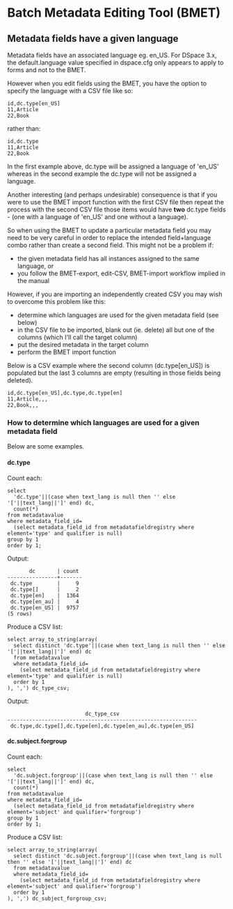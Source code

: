 Batch Metadata Editing Tool (BMET)
==================================

## Metadata fields have a given language

Metadata fields have an associated language eg. en_US.
For DSpace 3.x, the default.language value specified in dspace.cfg
only appears to apply to forms and not to the BMET.

However when you edit fields using the BMET, you have the option to specify
the language with a CSV file like so:
```
id,dc.type[en_US]
11,Article
22,Book
```

rather than:
```
id,dc.type
11,Article
22,Book
```

In the first example above, dc.type will be assigned a language of 'en_US'
whereas in the second example the dc.type will not be assigned a language.

Another interesting (and perhaps undesirable) consequence is that if you
were to use the BMET import function with the first CSV file then repeat
the process with the second CSV file those items would have __two__ dc.type
fields - (one with a language of 'en_US' and one without a language).

So when using the BMET to update a particular metadata field you may need to
be very careful in order to replace the intended field+language combo rather
than create a second field. This might not be a problem if:
- the given metadata field has all instances assigned to the same language, or
- you follow the BMET-export, edit-CSV, BMET-import workflow implied in the
  manual

However, if you are importing an independently created CSV you may wish to
overcome this problem like this:
- determine which languages are used for the given metadata field (see below)
- in the CSV file to be imported, blank out (ie. delete) all but one of
  the columns (which I'll call the target column)
- put the desired metadata in the target column
- perform the BMET import function

Below is a CSV example where the second column (dc.type[en_US]) is populated
but the last 3 columns are empty (resulting in those fields being deleted).
```
id,dc.type[en_US],dc.type,dc.type[en]
11,Article,,,
22,Book,,,
```

### How to determine which languages are used for a given metadata field

Below are some examples.

#### dc.type
Count each:
```
select
  'dc.type'||(case when text_lang is null then '' else '['||text_lang||']' end) dc,
  count(*)
from metadatavalue
where metadata_field_id=
  (select metadata_field_id from metadatafieldregistry where element='type' and qualifier is null)
group by 1
order by 1;
```

Output:
```
       dc       | count
----------------+-------
 dc.type        |     9
 dc.type[]      |     2
 dc.type[en]    |  1364
 dc.type[en_au] |     4
 dc.type[en_US] |  9757
(5 rows)
```

Produce a CSV list:
```
select array_to_string(array(
  select distinct 'dc.type'||(case when text_lang is null then '' else '['||text_lang||']' end) dc
  from metadatavalue
  where metadata_field_id=
    (select metadata_field_id from metadatafieldregistry where element='type' and qualifier is null)
  order by 1
), ',') dc_type_csv;
```

Output:
```
                         dc_type_csv
-------------------------------------------------------------
 dc.type,dc.type[],dc.type[en],dc.type[en_au],dc.type[en_US]
```

#### dc.subject.forgroup
Count each:
```
select
  'dc.subject.forgroup'||(case when text_lang is null then '' else '['||text_lang||']' end) dc,
  count(*)
from metadatavalue
where metadata_field_id=
  (select metadata_field_id from metadatafieldregistry where element='subject' and qualifier='forgroup')
group by 1
order by 1;
```

Produce a CSV list:
```
select array_to_string(array(
  select distinct 'dc.subject.forgroup'||(case when text_lang is null then '' else '['||text_lang||']' end) dc
  from metadatavalue
  where metadata_field_id=
    (select metadata_field_id from metadatafieldregistry where element='subject' and qualifier='forgroup')
  order by 1
), ',') dc_subject_forgroup_csv;
```

